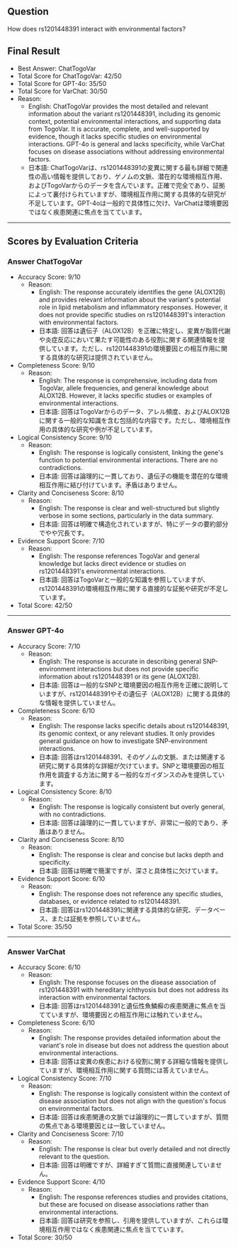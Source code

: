## Question

How does rs1201448391 interact with environmental factors?

## Final Result

- Best Answer: ChatTogoVar
- Total Score for ChatTogoVar: 42/50
- Total Score for GPT-4o: 35/50
- Total Score for VarChat: 30/50
- Reason:
  - English: ChatTogoVar provides the most detailed and relevant information about the variant rs1201448391, including its genomic context, potential environmental interactions, and supporting data from TogoVar. It is accurate, complete, and well-supported by evidence, though it lacks specific studies on environmental interactions. GPT-4o is general and lacks specificity, while VarChat focuses on disease associations without addressing environmental factors.
  - 日本語: ChatTogoVarは、rs1201448391の変異に関する最も詳細で関連性の高い情報を提供しており、ゲノムの文脈、潜在的な環境相互作用、およびTogoVarからのデータを含んでいます。正確で完全であり、証拠によって裏付けられていますが、環境相互作用に関する具体的な研究が不足しています。GPT-4oは一般的で具体性に欠け、VarChatは環境要因ではなく疾患関連に焦点を当てています。

---

## Scores by Evaluation Criteria

### Answer ChatTogoVar
- Accuracy Score: 9/10
  - Reason: 
    - English: The response accurately identifies the gene (ALOX12B) and provides relevant information about the variant's potential role in lipid metabolism and inflammatory responses. However, it does not provide specific studies on rs1201448391's interaction with environmental factors.
    - 日本語: 回答は遺伝子（ALOX12B）を正確に特定し、変異が脂質代謝や炎症反応において果たす可能性のある役割に関する関連情報を提供しています。ただし、rs1201448391の環境要因との相互作用に関する具体的な研究は提供されていません。
- Completeness Score: 9/10
  - Reason: 
    - English: The response is comprehensive, including data from TogoVar, allele frequencies, and general knowledge about ALOX12B. However, it lacks specific studies or examples of environmental interactions.
    - 日本語: 回答はTogoVarからのデータ、アレル頻度、およびALOX12Bに関する一般的な知識を含む包括的な内容です。ただし、環境相互作用の具体的な研究や例が不足しています。
- Logical Consistency Score: 9/10
  - Reason: 
    - English: The response is logically consistent, linking the gene's function to potential environmental interactions. There are no contradictions.
    - 日本語: 回答は論理的に一貫しており、遺伝子の機能を潜在的な環境相互作用に結び付けています。矛盾はありません。
- Clarity and Conciseness Score: 8/10
  - Reason: 
    - English: The response is clear and well-structured but slightly verbose in some sections, particularly in the data summary.
    - 日本語: 回答は明確で構造化されていますが、特にデータの要約部分でやや冗長です。
- Evidence Support Score: 7/10
  - Reason: 
    - English: The response references TogoVar and general knowledge but lacks direct evidence or studies on rs1201448391's environmental interactions.
    - 日本語: 回答はTogoVarと一般的な知識を参照していますが、rs1201448391の環境相互作用に関する直接的な証拠や研究が不足しています。
- Total Score: 42/50

---

### Answer GPT-4o
- Accuracy Score: 7/10
  - Reason: 
    - English: The response is accurate in describing general SNP-environment interactions but does not provide specific information about rs1201448391 or its gene (ALOX12B).
    - 日本語: 回答は一般的なSNPと環境要因の相互作用を正確に説明していますが、rs1201448391やその遺伝子（ALOX12B）に関する具体的な情報を提供していません。
- Completeness Score: 6/10
  - Reason: 
    - English: The response lacks specific details about rs1201448391, its genomic context, or any relevant studies. It only provides general guidance on how to investigate SNP-environment interactions.
    - 日本語: 回答はrs1201448391、そのゲノムの文脈、または関連する研究に関する具体的な詳細が欠けています。SNPと環境要因の相互作用を調査する方法に関する一般的なガイダンスのみを提供しています。
- Logical Consistency Score: 8/10
  - Reason: 
    - English: The response is logically consistent but overly general, with no contradictions.
    - 日本語: 回答は論理的に一貫していますが、非常に一般的であり、矛盾はありません。
- Clarity and Conciseness Score: 8/10
  - Reason: 
    - English: The response is clear and concise but lacks depth and specificity.
    - 日本語: 回答は明確で簡潔ですが、深さと具体性に欠けています。
- Evidence Support Score: 6/10
  - Reason: 
    - English: The response does not reference any specific studies, databases, or evidence related to rs1201448391.
    - 日本語: 回答はrs1201448391に関連する具体的な研究、データベース、または証拠を参照していません。
- Total Score: 35/50

---

### Answer VarChat
- Accuracy Score: 6/10
  - Reason: 
    - English: The response focuses on the disease association of rs1201448391 with hereditary ichthyosis but does not address its interaction with environmental factors.
    - 日本語: 回答はrs1201448391と遺伝性魚鱗癬の疾患関連に焦点を当てていますが、環境要因との相互作用には触れていません。
- Completeness Score: 6/10
  - Reason: 
    - English: The response provides detailed information about the variant's role in disease but does not address the question about environmental interactions.
    - 日本語: 回答は変異の疾患における役割に関する詳細な情報を提供していますが、環境相互作用に関する質問には答えていません。
- Logical Consistency Score: 7/10
  - Reason: 
    - English: The response is logically consistent within the context of disease association but does not align with the question's focus on environmental factors.
    - 日本語: 回答は疾患関連の文脈では論理的に一貫していますが、質問の焦点である環境要因とは一致していません。
- Clarity and Conciseness Score: 7/10
  - Reason: 
    - English: The response is clear but overly detailed and not directly relevant to the question.
    - 日本語: 回答は明確ですが、詳細すぎて質問に直接関連していません。
- Evidence Support Score: 4/10
  - Reason: 
    - English: The response references studies and provides citations, but these are focused on disease associations rather than environmental interactions.
    - 日本語: 回答は研究を参照し、引用を提供していますが、これらは環境相互作用ではなく疾患関連に焦点を当てています。
- Total Score: 30/50